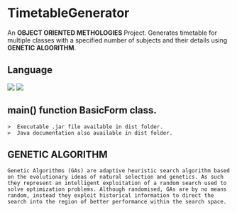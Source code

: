 # TimetableGenerator


An **OBJECT ORIENTED METHOLOGIES** Project.
Generates timetable for multiple classes with a specified number of subjects and their details using **GENETIC ALGORITHM**.

## Language

<img src="https://img.shields.io/badge/language-java-orange.svg"/>
<img src="https://img.shields.io/badge/language-xml-brightgreen.svg"/>

## main() function BasicForm class.
```
>  Executable .jar file available in dist folder.
>  Java documentation also available in dist folder.
```

## **GENETIC ALGORITHM**
```
Genetic Algorithms (GAs) are adaptive heuristic search algorithm based on the evolutionary ideas of natural selection and genetics. As such they represent an intelligent exploitation of a random search used to solve optimization problems. Although randomised, GAs are by no means random, instead they exploit historical information to direct the search into the region of better performance within the search space. 
```



